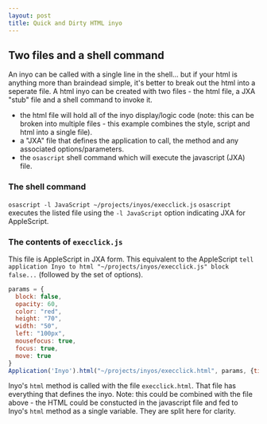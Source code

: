 ```yaml
---
layout: post
title: Quick and Dirty HTML inyo
---
```


## Two files and a shell command

An inyo can be called with a single line in the shell... but if your html is anything more than braindead simple, it's better to break out the html into a seperate file. A html inyo can be created with two files - the html file, a JXA "stub" file and a shell command to invoke it.

* the html file will hold all of the inyo display/logic code (note: this can be broken into multiple files - this example combines the style, script and html into a single file).
* a "JXA" file that defines the application to call, the method and any associated options/parameters.
* the `osascript` shell command which will execute the javascript (JXA) file.

<!--more-->

### The shell command

`osascript -l JavaScript ~/projects/inyos/execclick.js`  `osascript` executes the listed file using the `-l JavaScript` option indicating JXA for AppleScript.

### The contents of `execclick.js`

This file is AppleScript in JXA form. This equivalent to the AppleScript `tell application Inyo to html "~/projects/inyos/execclick.js" block false...` (followed by the set of options).

```javascript
params = {
  block: false,
  opacity: 60,
  color: "red",
  height: "70",
  width: "50",
  left: "100px",
  mousefocus: true,
  focus: true,
  move: true
}
Application('Inyo').html("~/projects/inyos/execclick.html", params, {timeout: 40000})
```

Inyo's `html` method is called with the file `execclick.html`. That file has everything that defines the inyo. Note: this could be combined with the file above - the HTML could be constucted in the javascript file and fed to Inyo's `html` method as a single variable. They are split here for clarity.
